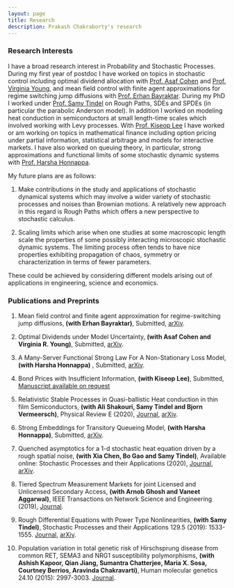 ```yaml
---
layout: page
title: Research
description: Prakash Chakraborty's research
---
```


<h3>Research Interests</h3>

 I have a broad research interest in Probability and Stochastic Processes. During my first year of postdoc I have worked on topics in stochastic control including optimal dividend allocation with <a href="https://sites.google.com/site/asafcohentau/">Prof. Asaf Cohen</a> and <a href="https://lsa.umich.edu/math/people/faculty/vryoung.html">Prof. Virginia Young</a>, and mean field control with finite agent approximations for regime switching jump diffusions with <a href="https://sites.lsa.umich.edu/erhan/">Prof. Erhan Bayraktar</a>. During my PhD I worked under <a href="https://www.math.purdue.edu/~stindel/">Prof. Samy Tindel</a> on Rough Paths, SDEs and SPDEs (in particular the parabolic Anderson model). In addition I worked on modeling heat conduction in semiconductors at small length-time scales which involved working with Levy processes. With <a href="https://www.stat.purdue.edu/~kiseop/">Prof. Kiseop Lee</a> I have worked or am working on topics in mathematical finance including option pricing under partial information, statistical arbitrage and models for interactive markets. I have also worked on queuing theory, in particular, strong approximations and functional limits of some stochastic dynamic systems with <a href="https://engineering.purdue.edu/SSL/about">Prof. Harsha Honnappa</a>.

My future plans are as follows:

1. Make contributions in the study and applications of stochastic dynamical systems which may involve a wider variety of stochastic processes and noises than Brownian motions. A relatively new approach in this regard is Rough Paths which offers a new perspective to stochastic calculus.

2. Scaling limits which arise when one studies at some macroscopic length scale the properties of some possibly interacting microscopic stochastic dynamic systems. The limiting process often tends to have nice properties exhibiting propagation of chaos, symmetry or characterization in terms of fewer parameters. 

These could be achieved by considering different models arising out of applications in engineering, science and economics. 

<h3>Publications and Preprints</h3>

1. Mean field control and finite agent approximation for regime-switching jump diffusions, **(with Erhan Bayraktar)**, Submitted, <a href="https://arxiv.org/abs/2109.09134">arXiv</a>. 

2. Optimal Dividends under Model Uncertainty, **(with Asaf Cohen and Virginia R. Young)**, Submitted, <a href="https://arxiv.org/abs/2109.09137">arXiv</a>.

3. A Many-Server Functional Strong Law For A Non-Stationary Loss Model, **(with Harsha Honnappa)** , Submitted, <a href="https://arxiv.org/abs/1912.13067">arXiv</a>.

4. Bond Prices with Insufficient Information, **(with Kiseop Lee)**, Submitted, <a href="mailto:chakra15@purdue.edu">Manuscript available on request</a>

5. Relativistic Stable Processes in Quasi-ballistic Heat conduction in thin film Semiconductors, **(with Ali Shakouri, Samy Tindel and Bjorn Vermeersch)**, Physical Review E (2020), <a href="https://doi.org/10.1103/PhysRevE.101.042110">Journal</a>, <a href="https://arxiv.org/abs/1907.12676">arXiv</a>. 

6. Strong Embeddings for Transitory Queueing Model, **(with Harsha Honnappa)**, Submitted, 
<a href="https://arxiv.org/abs/1906.06740">arXiv</a>.

7. Quenched asymptotics for a 1-d stochastic heat equation driven by a rough spatial noise, **(with Xia Chen,  Bo Gao and Samy Tindel)**, 
Available online: Stochastic Processes and their Applications (2020), <a href="https://doi.org/10.1016/j.spa.2020.06.007">Journal</a>, <a href="https://arxiv.org/abs/1810.04212">arXiv</a>. 

8. Tiered Spectrum Measurement Markets for  joint Licensed and Unlicensed Secondary Access, **(with Arnob Ghosh and Vaneet Aggarwal)**, IEEE Transactions on Network Science and Engineering (2019), <a href="https://doi.org/10.1109/TNSE.2019.2921782">Journal</a>. 

9. Rough Differential Equations with Power Type Nonlinearities, **(with Samy Tindel)**, Stochastic Processes and their Applications 129.5 (2019): 1533-1555. <a href="https://doi.org/10.1016/j.spa.2018.05.010">Journal</a>, <a href="https://arxiv.org/abs/1708.04659">arXiv</a>. 

10. Population variation in total genetic risk of Hirschsprung disease from common RET, SEMA3 and NRG1 susceptibility polymorphisms, **(with Ashish Kapoor, Qian Jiang, Sumantra Chatterjee, Maria X. Sosa, Courtney Berrios, Aravinda Chakravarti)**, Human molecular genetics 24.10 (2015): 2997-3003. <a href="https://doi.org/10.1093/hmg/ddv051">Journal</a>.



<!-- [click here for the most recent version of the paper]({{ BASE_PATH}}/pages/working_papers/sample-working-paper.pdf) -->


<!-- Note: this is how to write a comment in HTML. Everything in here won't show up on your webpage.-->

<!--
To increase the size of the title, use fewer # in front of the paper title.
To decrease the size of the title, use more #. 
To remove the italics, remove the * before and after the description
To remove the underline from the title, remove the <u> tags (<u> and </u>)
-->
